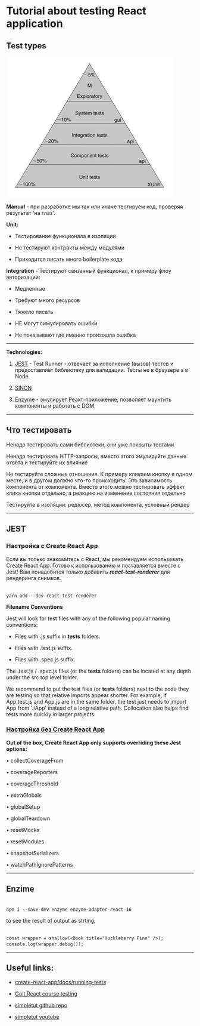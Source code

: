 # Tutorial about testing React application


## Test types

![test types](./test-types.png)

**Manual** - при разработке мы так или иначе тестируем код, проверяя результат 'на глаз'.

**Unit:**

 -  Тестирование функционала в изоляции

 -  Не тестируют контракты между модулями

 - Приходится писать много boilerplate кода


**Integration**  - Тестируют связанный функционал, к примеру флоу авторизации:

- Медленные

- Требуют много ресурсов

- Тяжело писать

- НЕ могут симулировать ошибки

- Не показывают где именно произошла ошибка


***


**Technologies:**

1. [JEST](https://jestjs.io/docs/ru/tutorial-react) - Test Runner - отвечает за исполнение (вызов) тестов и предоставляет библиотеку для
валидации. Тесты не в браузере а в Node.

2. [SINON](https://sinonjs.org/)

3. [Enzyme](https://airbnb.io/enzyme/) - эмулирует Реакт-приложение, позволяет маунтить компоненты и работать с DOM.

***

## Что тестировать

  Ненадо тестировать сами библиотеки, они уже покрыты тестами

  Ненадо тестировать HTTP-запросы, вместо этого эмулируйте данные ответа и тестируйте их
влияние

  Не тестируйте сложные отношения. К примеру кликаем кнопку в одном месте, и в другом
должно что-то происходить. Это зависимость компонента от компонента. Вместо этого
можно тестировать эффект клика кнопки отдельно, а реакцию на изменение состояния
отдельно

  Тестируйте в изоляции: редюсер, метод компонента, условный рендер


***

## JEST


### Настройка с Create React App

Если вы только знакомитесь с React, мы рекомендуем использовать Create React App. Готово к использованию и поставляется вместе с Jest! Вам понадобится только добавить **_react-test-renderer_** для рендеринга снимков.

```

yarn add --dev react-test-renderer

```

**Filename Conventions**

Jest will look for test files with any of the following popular naming conventions:

- Files with .js suffix in __tests__ folders.

- Files with .test.js suffix.

- Files with .spec.js suffix.


The .test.js / .spec.js files (or the __tests__ folders) can be located at any depth under the src top level folder.

We recommend to put the test files (or __tests__ folders) next to the code they are testing so that relative imports appear shorter. 
For example, if App.test.js and App.js are in the same folder, the test just needs to import App from './App' instead of a long relative path. 
Collocation also helps find tests more quickly in larger projects.


### [Настройка без Create React App](https://jestjs.io/docs/ru/tutorial-react#%D0%BD%D0%B0%D1%81%D1%82%D1%80%D0%BE%D0%B9%D0%BA%D0%B0-%D0%B1%D0%B5%D0%B7-create-react-app)


**Out of the box, Create React App only supports overriding these Jest options:**

  • collectCoverageFrom

  • coverageReporters

  • coverageThreshold

  • extraGlobals

  • globalSetup

  • globalTeardown

  • resetMocks

  • resetModules

  • snapshotSerializers

  • watchPathIgnorePatterns

****

## Enzime

``` 

npm i --save-dev enzyme enzyme-adapter-react-16

```

to see the result of  output as strting:

```

const wrapper = shallow(<Book title="Huckleberry Finn" />);
console.log(wrapper.debug());

```

***

## Useful links:

- [create-react-app/docs/running-tests](https://facebook.github.io/create-react-app/docs/running-tests)

- [GoIt React course testing](https://app.schoology.com/course/1438662537/materials/gp/1640123789)

- [simpletut github repo](https://github.com/simpletut/Testing-React-Redux-with-Jest-and-Enzyme)

- [simpletut youtube](https://www.youtube.com/watch?v=EgJZv9Iyj-E&list=PL-Db3tEF6pB8Am-IhCRgyGSxTalkDpUV_)

